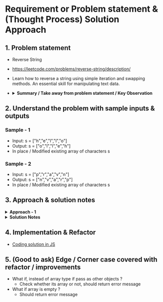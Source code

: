 # Requirement or Problem statement & (Thought Process) Solution Approach

## 1. Problem statement

- Reverse String
- https://leetcode.com/problems/reverse-string/description/
- Learn how to reverse a string using simple iteration and swapping methods. An essential skill for manipulating text data.
- <details>

  <summary><b>Summary / Take away from problem statement / Key Observation</b></summary>

  - **in-place**, means should modify the existing data structure like Array, should not use extra memory space

    </details>

## 2. Understand the problem with sample inputs & outputs

### Sample - 1

- Input: s = ["h","e","l","l","o"]
- Output: s = ["o","l","l","e","h"]
- In place / Modified existing array of characters s

### Sample - 2

- Input: s = ["p","r","a","v","n"]
- Output: s = ["n","v","a","r","p"]
- In place / Modified existing array of characters s

## 3. Approach & solution notes

<details>
  <summary><b>Approach - 1</b></summary>

- Thought Process / Approach

  - use for loop, till n/2 times
    - swap(i, n-1-i), use temp variable

- ![alt text](./img/approach-1.1.png)
- ![alt text](./img/approach-1.2.png)
- ![alt text](./img/dry-run.png)

- Make sure dry run with sample examples with notebooks

- Complexity

  - Time Complexity: O(n), where n is length of the array
  - Space Complexity: O(1)

</details>

<details>
  <summary><b>Solution Notes</b></summary>

- ![alt text](./img/solution-1.1.png)
- ![alt text](./img/solution-1.2.png)

</details>

## 4. Implementation & Refactor

- [Coding solution in JS](./index.js)

## 5. (Good to ask) Edge / Corner case covered with refactor / improvements

- What if, instead of array type if pass as other objects ?
  - Check whether its array or not, should return error message
- What if array is empty ?
  - Should return error message
